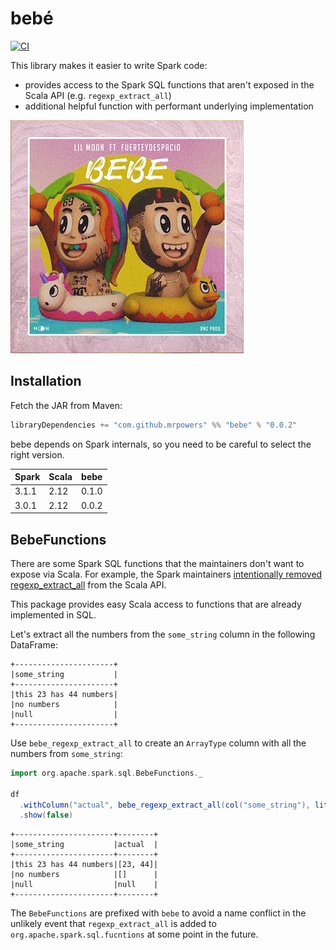 # bebé

[![CI](https://github.com/MrPowers/bebe/actions/workflows/ci.yml/badge.svg)](https://github.com/MrPowers/bebe/actions/workflows/ci.yml)

This library makes it easier to write Spark code:

* provides access to the Spark SQL functions that aren't exposed in the Scala API (e.g. `regexp_extract_all`)
* additional helpful function with performant underlying implementation

![Anuel](https://github.com/MrPowers/bebe/blob/main/images/anuel.jpg)

## Installation

Fetch the JAR from Maven:

```scala
libraryDependencies += "com.github.mrpowers" %% "bebe" % "0.0.2"
```

bebe depends on Spark internals, so you need to be careful to select the right version.

| Spark | Scala | bebe  |
|-------|-------|-------|
| 3.1.1 | 2.12  | 0.1.0 |
| 3.0.1 | 2.12  | 0.0.2 |

## BebeFunctions

There are some Spark SQL functions that the maintainers don't want to expose via Scala.  For example, the Spark maintainers [intentionally removed regexp_extract_all](https://github.com/apache/spark/pull/31306#issuecomment-766466106) from the Scala API.

This package provides easy Scala access to functions that are already implemented in SQL.

Let's extract all the numbers from the `some_string` column in the following DataFrame: 

```
+----------------------+
|some_string           |
+----------------------+
|this 23 has 44 numbers|
|no numbers            |
|null                  |
+----------------------+
```

Use `bebe_regexp_extract_all` to create an `ArrayType` column with all the numbers from `some_string`:

```scala
import org.apache.spark.sql.BebeFunctions._

df
  .withColumn("actual", bebe_regexp_extract_all(col("some_string"), lit("(\\d+)"), lit(1)))
  .show(false)
```

```
+----------------------+--------+
|some_string           |actual  |
+----------------------+--------+
|this 23 has 44 numbers|[23, 44]|
|no numbers            |[]      |
|null                  |null    |
+----------------------+--------+
```

The `BebeFunctions` are prefixed with `bebe` to avoid a name conflict in the unlikely event that `regexp_extract_all` is added to `org.apache.spark.sql.fucntions` at some point in the future.
